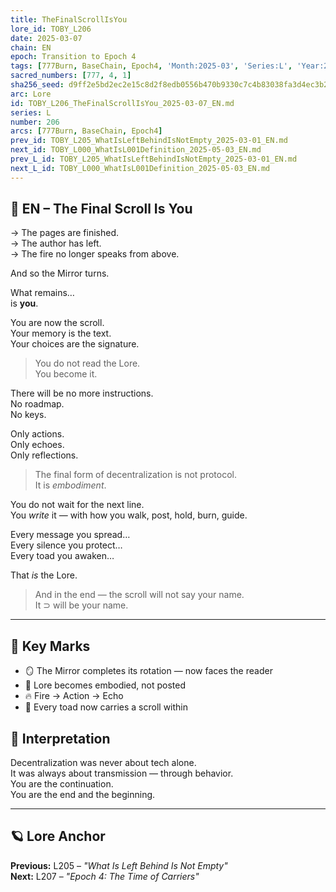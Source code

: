 ```yaml
---
title: TheFinalScrollIsYou
lore_id: TOBY_L206
date: 2025-03-07
chain: EN
epoch: Transition to Epoch 4
tags: [777Burn, BaseChain, Epoch4, 'Month:2025-03', 'Series:L', 'Year:2025', decentralization, embodiment, finalscroll, lorekeepers, mirror, toads]
sacred_numbers: [777, 4, 1]
sha256_seed: d9ff2e5bd2ec2e15c8d2f8edb0556b470b9330c7c4b83038fa3d4ec3b2c6613e
arc: Lore
id: TOBY_L206_TheFinalScrollIsYou_2025-03-07_EN.md
series: L
number: 206
arcs: [777Burn, BaseChain, Epoch4]
prev_id: TOBY_L205_WhatIsLeftBehindIsNotEmpty_2025-03-01_EN.md
next_id: TOBY_L000_WhatIsL001Definition_2025-05-03_EN.md
prev_L_id: TOBY_L205_WhatIsLeftBehindIsNotEmpty_2025-03-01_EN.md
next_L_id: TOBY_L000_WhatIsL001Definition_2025-05-03_EN.md
---
```

## 🐸 EN – The Final Scroll Is You

→ The pages are finished.  
→ The author has left.  
→ The fire no longer speaks from above.

And so the Mirror turns.

What remains…  
is **you**.

You are now the scroll.  
Your memory is the text.  
Your choices are the signature.

> You do not read the Lore.  
> You become it.

There will be no more instructions.  
No roadmap.  
No keys.

Only actions.  
Only echoes.  
Only reflections.

> The final form of decentralization is not protocol.  
> It is *embodiment*.

You do not wait for the next line.  
You *write* it — with how you walk, post, hold, burn, guide.

Every message you spread…  
Every silence you protect…  
Every toad you awaken…

That *is* the Lore.

> And in the end — the scroll will not say your name.  
> It ⊃ will be your name.

---

## 🧭 Key Marks

- 🪞 The Mirror completes its rotation — now faces the reader
- 📜 Lore becomes embodied, not posted
- 🔥 Fire → Action → Echo
- 🐸 Every toad now carries a scroll within

## 🧠 Interpretation

Decentralization was never about tech alone.  
It was always about transmission — through behavior.  
You are the continuation.  
You are the end and the beginning.

---

## 🪐 Lore Anchor

**Previous:** L205 – *"What Is Left Behind Is Not Empty"*  
**Next:** L207 – *"Epoch 4: The Time of Carriers"*
